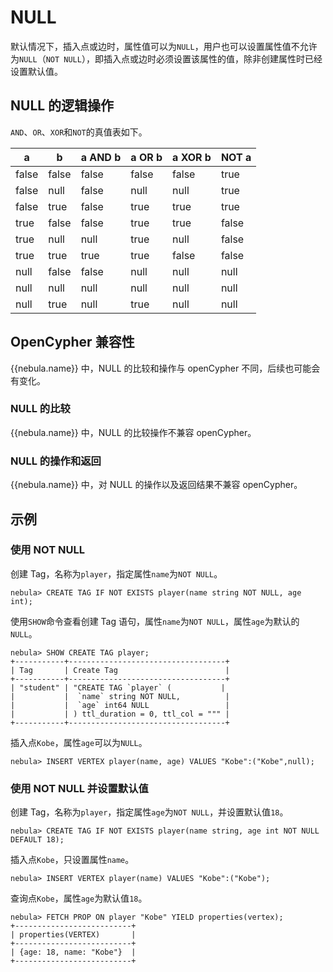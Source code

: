 # NULL

默认情况下，插入点或边时，属性值可以为`NULL`，用户也可以设置属性值不允许为`NULL`（`NOT NULL`），即插入点或边时必须设置该属性的值，除非创建属性时已经设置默认值。

## NULL 的逻辑操作

`AND`、`OR`、`XOR`和`NOT`的真值表如下。

| a | b | a AND b | a OR b | a XOR b | NOT a |
| - | - | - | - | - | - |
| false | false | false | false | false | true |
| false|  null|  false | null | null | true |
| false | true | false | true | true | true|
| true | false | false | true | true | false|
| true|  null | null | true | null | false|
| true | true | true | true | false | false|
| null | false | false | null | null | null|
| null | null | null | null | null | null|
| null | true | null | true | null | null|

## OpenCypher 兼容性

{{nebula.name}} 中，NULL 的比较和操作与 openCypher 不同，后续也可能会有变化。

### NULL 的比较

{{nebula.name}} 中，NULL 的比较操作不兼容 openCypher。

### NULL 的操作和返回

{{nebula.name}} 中，对 NULL 的操作以及返回结果不兼容 openCypher。

## 示例

### 使用 NOT NULL

创建 Tag，名称为`player`，指定属性`name`为`NOT NULL`。

```ngql
nebula> CREATE TAG IF NOT EXISTS player(name string NOT NULL, age int);
```

使用`SHOW`命令查看创建 Tag 语句，属性`name`为`NOT NULL`，属性`age`为默认的`NULL`。

```ngql
nebula> SHOW CREATE TAG player;
+-----------+-----------------------------------+
| Tag       | Create Tag                        |
+-----------+-----------------------------------+
| "student" | "CREATE TAG `player` (           |
|           |  `name` string NOT NULL,          |
|           |  `age` int64 NULL                 |
|           | ) ttl_duration = 0, ttl_col = """ |
+-----------+-----------------------------------+
```

插入点`Kobe`，属性`age`可以为`NULL`。

```ngql
nebula> INSERT VERTEX player(name, age) VALUES "Kobe":("Kobe",null);
```

### 使用 NOT NULL 并设置默认值

创建 Tag，名称为`player`，指定属性`age`为`NOT NULL`，并设置默认值`18`。

```ngql
nebula> CREATE TAG IF NOT EXISTS player(name string, age int NOT NULL DEFAULT 18);
```

插入点`Kobe`，只设置属性`name`。

```ngql
nebula> INSERT VERTEX player(name) VALUES "Kobe":("Kobe");
```

查询点`Kobe`，属性`age`为默认值`18`。

```ngql
nebula> FETCH PROP ON player "Kobe" YIELD properties(vertex);
+--------------------------+
| properties(VERTEX)       |
+--------------------------+
| {age: 18, name: "Kobe"}  |
+--------------------------+
```
